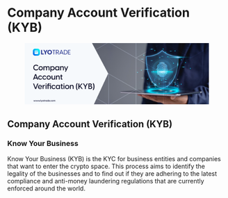 # Company Account Verification (KYB)

<figure><img src="../../.gitbook/assets/Company Account Verification (KYB) (1).png" alt=""><figcaption></figcaption></figure>

## Company Account Verification (KYB)

### Know Your Business

Know Your Business (KYB) is the KYC for business entities and companies that want to enter the crypto space. This process aims to identify the legality of the businesses and to find out if they are adhering to the latest compliance and anti-money laundering regulations that are currently enforced around the world.&#x20;
